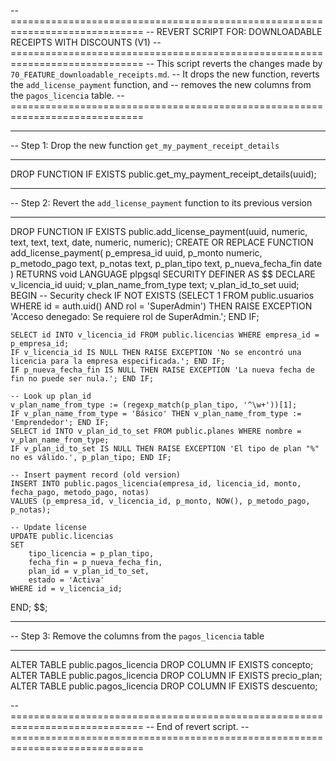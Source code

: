 -- =============================================================================
-- REVERT SCRIPT FOR: DOWNLOADABLE RECEIPTS WITH DISCOUNTS (V1)
-- =============================================================================
-- This script reverts the changes made by `70_FEATURE_downloadable_receipts.md`.
-- It drops the new function, reverts the `add_license_payment` function, and
-- removes the new columns from the `pagos_licencia` table.
-- =============================================================================

-- -----------------------------------------------------------------------------
-- Step 1: Drop the new function `get_my_payment_receipt_details`
-- -----------------------------------------------------------------------------
DROP FUNCTION IF EXISTS public.get_my_payment_receipt_details(uuid);


-- -----------------------------------------------------------------------------
-- Step 2: Revert the `add_license_payment` function to its previous version
-- -----------------------------------------------------------------------------
DROP FUNCTION IF EXISTS public.add_license_payment(uuid, numeric, text, text, text, date, numeric, numeric);
CREATE OR REPLACE FUNCTION add_license_payment(
    p_empresa_id uuid,
    p_monto numeric,
    p_metodo_pago text,
    p_notas text,
    p_plan_tipo text,
    p_nueva_fecha_fin date
)
RETURNS void
LANGUAGE plpgsql
SECURITY DEFINER
AS $$
DECLARE
    v_licencia_id uuid;
    v_plan_name_from_type text;
    v_plan_id_to_set uuid;
BEGIN
    -- Security check
    IF NOT EXISTS (SELECT 1 FROM public.usuarios WHERE id = auth.uid() AND rol = 'SuperAdmin') THEN
        RAISE EXCEPTION 'Acceso denegado: Se requiere rol de SuperAdmin.';
    END IF;

    SELECT id INTO v_licencia_id FROM public.licencias WHERE empresa_id = p_empresa_id;
    IF v_licencia_id IS NULL THEN RAISE EXCEPTION 'No se encontró una licencia para la empresa especificada.'; END IF;
    IF p_nueva_fecha_fin IS NULL THEN RAISE EXCEPTION 'La nueva fecha de fin no puede ser nula.'; END IF;

    -- Look up plan_id
    v_plan_name_from_type := (regexp_match(p_plan_tipo, '^\w+'))[1];
    IF v_plan_name_from_type = 'Básico' THEN v_plan_name_from_type := 'Emprendedor'; END IF;
    SELECT id INTO v_plan_id_to_set FROM public.planes WHERE nombre = v_plan_name_from_type;
    IF v_plan_id_to_set IS NULL THEN RAISE EXCEPTION 'El tipo de plan "%" no es válido.', p_plan_tipo; END IF;

    -- Insert payment record (old version)
    INSERT INTO public.pagos_licencia(empresa_id, licencia_id, monto, fecha_pago, metodo_pago, notas)
    VALUES (p_empresa_id, v_licencia_id, p_monto, NOW(), p_metodo_pago, p_notas);

    -- Update license
    UPDATE public.licencias
    SET
        tipo_licencia = p_plan_tipo,
        fecha_fin = p_nueva_fecha_fin,
        plan_id = v_plan_id_to_set,
        estado = 'Activa'
    WHERE id = v_licencia_id;
END;
$$;


-- -----------------------------------------------------------------------------
-- Step 3: Remove the columns from the `pagos_licencia` table
-- -----------------------------------------------------------------------------
ALTER TABLE public.pagos_licencia DROP COLUMN IF EXISTS concepto;
ALTER TABLE public.pagos_licencia DROP COLUMN IF EXISTS precio_plan;
ALTER TABLE public.pagos_licencia DROP COLUMN IF EXISTS descuento;


-- =============================================================================
-- End of revert script.
-- =============================================================================